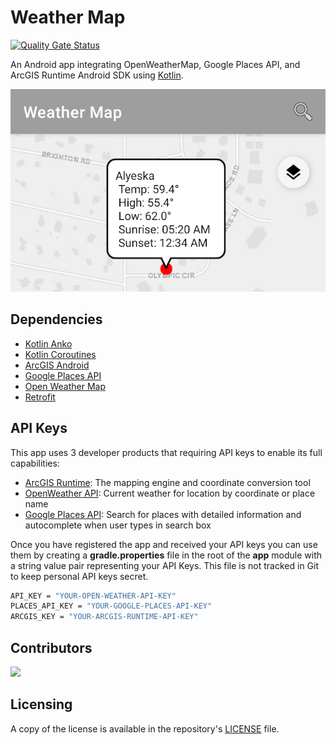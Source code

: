 # Weather Map
[![Quality Gate Status](https://sonarcloud.io/api/project_badges/measure?project=doneill_weather-map&metric=alert_status)](https://sonarcloud.io/dashboard?id=doneill_weather-map)

An Android app integrating OpenWeatherMap, Google Places API, and ArcGIS Runtime Android SDK using [Kotlin](https://kotlinlang.org/).

![weather map image](weather-map.png)

## Dependencies
- [Kotlin Anko](https://github.com/Kotlin/anko)
- [Kotlin Coroutines](https://kotlinlang.org/docs/reference/coroutines-overview.html)
- [ArcGIS Android](https://developers.arcgis.com/android/)
- [Google Places API](https://developers.google.com/places/web-service/intro)
- [Open Weather Map](https://openweathermap.org/)
- [Retrofit](http://square.github.io/retrofit/)

## API Keys
This app uses 3 developer products that requiring API keys to enable its full capabilities:  

- [ArcGIS Runtime](https://developers.arcgis.com/documentation/mapping-apis-and-services/security/#api-keys): The mapping engine and coordinate conversion tool
- [OpenWeather API](https://openweathermap.org/appid): Current weather for location by coordinate or place name
- [Google Places API](https://developers.google.com/maps/documentation/places/web-service/get-api-key): Search for places with detailed information and autocomplete when user types in search box

Once you have registered the app and received your API keys you can use them by creating a **gradle.properties** file in the root of the **app** module with a string value pair representing your API Keys. This file is not tracked in Git to keep personal API keys secret.

```bash
API_KEY = "YOUR-OPEN-WEATHER-API-KEY"
PLACES_API_KEY = "YOUR-GOOGLE-PLACES-API-KEY"
ARCGIS_KEY = "YOUR-ARCGIS-RUNTIME-API-KEY"
```

## Contributors
<a href="https://github.com/doneill/weather-map/graphs/contributors">
  <img src="https://contributors-img.web.app/image?repo=doneill/weather-map" />
</a>

## Licensing
A copy of the license is available in the repository's [LICENSE](LICENSE) file.
